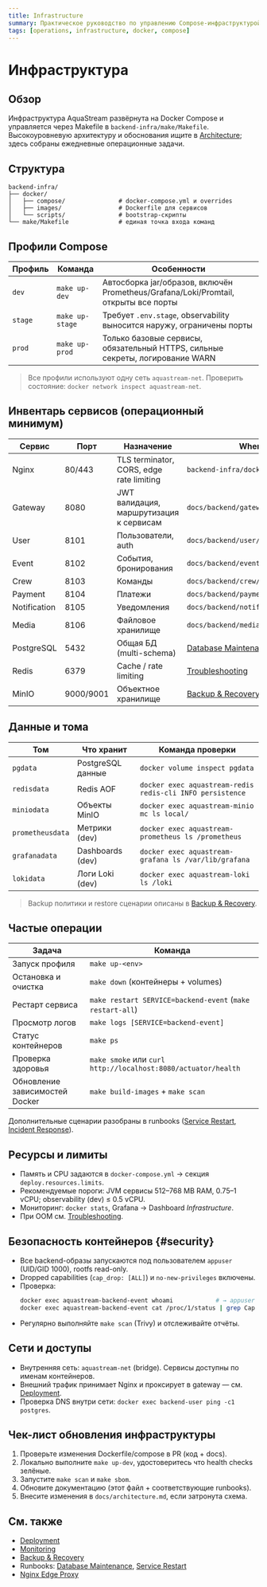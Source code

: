 ```yaml
---
title: Infrastructure
summary: Практическое руководство по управлению Compose-инфраструктурой AquaStream.
tags: [operations, infrastructure, docker, compose]
---
```


# Инфраструктура

## Обзор

Инфраструктура AquaStream развёрнута на Docker Compose и управляется через Makefile в `backend-infra/make/Makefile`. Высокоуровневую архитектуру и обоснования ищите в [Architecture](../architecture.md); здесь собраны ежедневные операционные задачи.

## Структура

```
backend-infra/
├── docker/
│   ├── compose/               # docker-compose.yml и overrides
│   ├── images/                # Dockerfile для сервисов
│   └── scripts/               # bootstrap-скрипты
└── make/Makefile              # единая точка входа команд
```

## Профили Compose

| Профиль | Команда | Особенности |
|---------|---------|-------------|
| `dev`   | `make up-dev` | Автосборка jar/образов, включён Prometheus/Grafana/Loki/Promtail, открыты все порты |
| `stage` | `make up-stage` | Требует `.env.stage`, observability выносится наружу, ограничены порты |
| `prod`  | `make up-prod` | Только базовые сервисы, обязательный HTTPS, сильные секреты, логирование WARN |

> Все профили используют одну сеть `aquastream-net`. Проверить состояние: `docker network inspect aquastream-net`.

## Инвентарь сервисов (операционный минимум)

| Сервис | Порт | Назначение | Where to look |
|--------|------|------------|----------------|
| Nginx | 80/443 | TLS terminator, CORS, edge rate limiting | `backend-infra/docker/compose/nginx.conf` |
| Gateway | 8080 | JWT валидация, маршрутизация к сервисам | `docs/backend/gateway/operations.md` |
| User | 8101 | Пользователи, auth | `docs/backend/user/operations.md` |
| Event | 8102 | События, бронирования | `docs/backend/event/operations.md` |
| Crew | 8103 | Команды | `docs/backend/crew/operations.md` |
| Payment | 8104 | Платежи | `docs/backend/payment/operations.md` |
| Notification | 8105 | Уведомления | `docs/backend/notification/operations.md` |
| Media | 8106 | Файловое хранилище | `docs/backend/media/operations.md` |
| PostgreSQL | 5432 | Общая БД (multi-schema) | [Database Maintenance](runbooks/database-maintenance.md) |
| Redis | 6379 | Cache / rate limiting | [Troubleshooting](troubleshooting.md#redis-issues) |
| MinIO | 9000/9001 | Объектное хранилище | [Backup & Recovery](backup-recovery.md) |

## Данные и тома

| Том | Что хранит | Команда проверки |
|-----|------------|------------------|
| `pgdata` | PostgreSQL данные | `docker volume inspect pgdata` |
| `redisdata` | Redis AOF | `docker exec aquastream-redis redis-cli INFO persistence` |
| `miniodata` | Объекты MinIO | `docker exec aquastream-minio mc ls local/` |
| `prometheusdata` | Метрики (dev) | `docker exec aquastream-prometheus ls /prometheus` |
| `grafanadata` | Dashboards (dev) | `docker exec aquastream-grafana ls /var/lib/grafana` |
| `lokidata` | Логи Loki (dev) | `docker exec aquastream-loki ls /loki` |

> Backup политики и restore сценарии описаны в [Backup & Recovery](backup-recovery.md).

## Частые операции

| Задача | Команда |
|--------|---------|
| Запуск профиля | `make up-<env>` |
| Остановка и очистка | `make down` (контейнеры + volumes) |
| Рестарт сервиса | `make restart SERVICE=backend-event` (`make restart-all`) |
| Просмотр логов | `make logs [SERVICE=backend-event]` |
| Статус контейнеров | `make ps` |
| Проверка здоровья | `make smoke` или `curl http://localhost:8080/actuator/health` |
| Обновление зависимостей Docker | `make build-images` + `make scan` |

Дополнительные сценарии разобраны в runbooks ([Service Restart](runbooks/service-restart.md), [Incident Response](runbooks/incident-response.md)).

## Ресурсы и лимиты

- Память и CPU задаются в `docker-compose.yml` → секция `deploy.resources.limits`.
- Рекомендуемые пороги: JVM сервисы 512–768 MB RAM, 0.75–1 vCPU; observability (dev) ≤ 0.5 vCPU.
- Мониторинг: `docker stats`, Grafana → Dashboard *Infrastructure*.
- При OOM см. [Troubleshooting](troubleshooting.md#performance-issues).

## Безопасность контейнеров {#security}

- Все backend-образы запускаются под пользователем `appuser` (UID/GID 1000), rootfs read-only.
- Dropped capabilities (`cap_drop: [ALL]`) и `no-new-privileges` включены.
- Проверка:
  ```bash
  docker exec aquastream-backend-event whoami            # → appuser
  docker exec aquastream-backend-event cat /proc/1/status | grep Cap
  ```
- Регулярно выполняйте `make scan` (Trivy) и отслеживайте отчёты.

## Сети и доступы

- Внутренняя сеть: `aquastream-net` (bridge). Сервисы доступны по именам контейнеров.
- Внешний трафик принимает Nginx и проксирует в gateway — см. [Deployment](deployment.md).
- Проверка DNS внутри сети: `docker exec backend-user ping -c1 postgres`.

## Чек-лист обновления инфраструктуры

1. Проверьте изменения Dockerfile/compose в PR (код + docs).
2. Локально выполните `make up-dev`, удостоверитесь что health checks зелёные.
3. Запустите `make scan` и `make sbom`.
4. Обновите документацию (этот файл + соответствующие runbooks).
5. Внесите изменения в `docs/architecture.md`, если затронута схема.

## См. также

- [Deployment](deployment.md)
- [Monitoring](monitoring.md)
- [Backup & Recovery](backup-recovery.md)
- Runbooks: [Database Maintenance](runbooks/database-maintenance.md), [Service Restart](runbooks/service-restart.md)
- [Nginx Edge Proxy](nginx.md)
